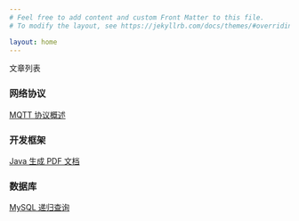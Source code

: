 ```yaml
---
# Feel free to add content and custom Front Matter to this file.
# To modify the layout, see https://jekyllrb.com/docs/themes/#overriding-theme-defaults

layout: home
---
```


文章列表

### 网络协议

[MQTT 协议概述](./network/mqtt.html)


### 开发框架

[Java 生成 PDF 文档](./framework/java-to-pdf.html)

### 数据库

[MySQL 递归查询](./db/mysql-query-recursive.html)